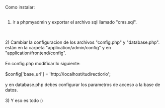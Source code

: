 Como instalar:
<br>
<br>
1) Ir a phpmyadmin y exportar el archivo sql llamado "cms.sql".
<br>
<br>
2) Cambiar la configuracion de los archivos "config.php" y "database.php". están en la carpeta "application/admin/config" y en "application/frontend/config".
<br>
<br>
En config.php modificar lo siguiente:
<br>
<br>
$config['base_url'] = 'http://localhost/tudirectiorio';
<br>
<br>
y en database.php debes configurar los parametros de acceso a la base de datos.
<br>
<br>
3) Y eso es todo :)
